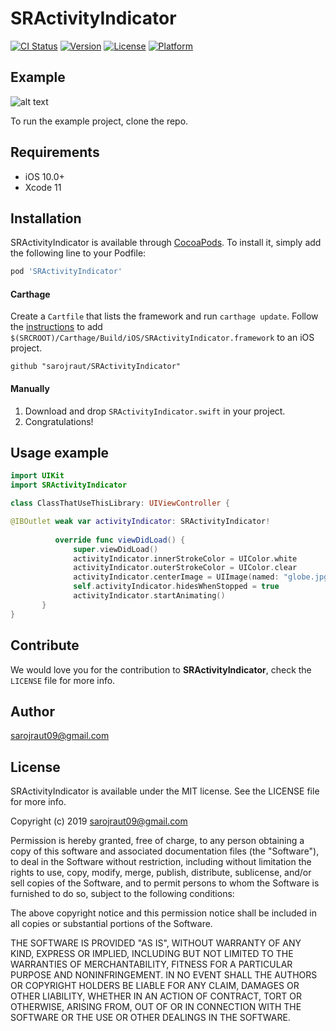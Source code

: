 # SRActivityIndicator

[![CI Status](https://img.shields.io/travis/sarojraut/SRActivityIndicator.svg?style=flat)](https://travis-ci.org/sarojraut/SRActivityIndicator)
[![Version](https://img.shields.io/cocoapods/v/SRActivityIndicator.svg?style=flat)](https://cocoapods.org/pods/SRActivityIndicator)
[![License](https://img.shields.io/cocoapods/l/SRActivityIndicator.svg?style=flat)](https://cocoapods.org/pods/SRActivityIndicator)
[![Platform](https://img.shields.io/cocoapods/p/SRActivityIndicator.svg?style=flat)](https://cocoapods.org/pods/SRActivityIndicator)

## Example
![alt text](https://github.com/sarojraut/SRActivityIndicator/blob/master/ezgif.com-resize.gif)

To run the example project, clone the repo.

## Requirements

- iOS 10.0+
- Xcode 11

## Installation

SRActivityIndicator is available through [CocoaPods](https://cocoapods.org). To install
it, simply add the following line to your Podfile:

```ruby
pod 'SRActivityIndicator'
```

#### Carthage
Create a `Cartfile` that lists the framework and run `carthage update`. Follow the [instructions](https://github.com/Carthage/Carthage#if-youre-building-for-ios) to add `$(SRCROOT)/Carthage/Build/iOS/SRActivityIndicator.framework` to an iOS project.

```
github "sarojraut/SRActivityIndicator"
```
#### Manually
1. Download and drop ```SRActivityIndicator.swift``` in your project.  
2. Congratulations!  

## Usage example

```swift
import UIKit
import SRActivityIndicator

class ClassThatUseThisLibrary: UIViewController {

@IBOutlet weak var activityIndicator: SRActivityIndicator!
          
          override func viewDidLoad() {
              super.viewDidLoad()
              activityIndicator.innerStrokeColor = UIColor.white
              activityIndicator.outerStrokeColor = UIColor.clear
              activityIndicator.centerImage = UIImage(named: "globe.jpg")!
              self.activityIndicator.hidesWhenStopped = true
              activityIndicator.startAnimating()
       }
}

```

## Contribute

We would love you for the contribution to **SRActivityIndicator**, check the ``LICENSE`` file for more info.
## Author

sarojraut09@gmail.com

## License

SRActivityIndicator is available under the MIT license. See the LICENSE file for more info.

Copyright (c) 2019 sarojraut09@gmail.com 

Permission is hereby granted, free of charge, to any person obtaining a copy
of this software and associated documentation files (the "Software"), to deal
in the Software without restriction, including without limitation the rights
to use, copy, modify, merge, publish, distribute, sublicense, and/or sell
copies of the Software, and to permit persons to whom the Software is
furnished to do so, subject to the following conditions:

The above copyright notice and this permission notice shall be included in
all copies or substantial portions of the Software.

THE SOFTWARE IS PROVIDED "AS IS", WITHOUT WARRANTY OF ANY KIND, EXPRESS OR
IMPLIED, INCLUDING BUT NOT LIMITED TO THE WARRANTIES OF MERCHANTABILITY,
FITNESS FOR A PARTICULAR PURPOSE AND NONINFRINGEMENT. IN NO EVENT SHALL THE
AUTHORS OR COPYRIGHT HOLDERS BE LIABLE FOR ANY CLAIM, DAMAGES OR OTHER
LIABILITY, WHETHER IN AN ACTION OF CONTRACT, TORT OR OTHERWISE, ARISING FROM,
OUT OF OR IN CONNECTION WITH THE SOFTWARE OR THE USE OR OTHER DEALINGS IN
THE SOFTWARE.
